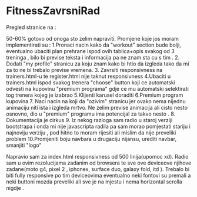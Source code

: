 # FitnessZavrsniRad

Pregled stranice na :


50-60% gotovo od onoga sto zelim napraviti. Promjene koje jos moram implementirati su :
1.Pronaci nacin kako da "workout" section bude bolji, eventualno ubaciti plan prehrane ispod ovih tablica+opis svakog od 3 treninga , bilo bi previse teksta i informacija pa ne znam sta cu s tim .
2. Dodati "my profile" stranicu za koju znam kako bi htio da izgleda tako da mi za to ne bi trebalo previse vremena.
3. Zavrsiti responsivness na trainers.html-u te register.html nije taknut responsivness
4.Ubaciti u trainers.html ispod svakog trenera "choose" button koji ce automatski odvesti na kupovinu "premium programa" gdje ce mu automatski selektirati tog trenera kojeg je izabrao
5.Klijenti karusel doraditi
6.Premium program kupovina
7. Naci nacin na koji da "ozivim" stranicu jer ovako nema nijednu animaciju niti ista i izgleda mrtvo. Ne zelim previse animacija ali cisto nesto osnovno, dio u "premium" programu ima potencijal za takvo nesto .
8. Dokumentacija je cirkus
9. Iz nekog razloga sam radio u staroj verziji bootstrapa i onda mi nije javascripta radila pa sam morao pomjestati stariju i najnoviju verziju , pod hitno to moram rijesiti ali mislim da nije preveliki problem
10.Promjeniti boju navbara u drugaciju nijansu, urediti navbar, smanjiti "logo"

Napravio sam za index.html responsivness od 500 linija(upomoc xd). Radio sam u ovim rezolucijama zadanim od browsera te sve ove deviceove njihove zadane(moto g4, pixel 2 , iphonex, surface duo, galaxy fold, itd ). Trebalo bi biti fully responsive po tim deviceovima eventualno neki fontovi su premali a neki buttoni mozda preveliki ali sve je na mjestu i nema horizontal scrolla nigdje .
